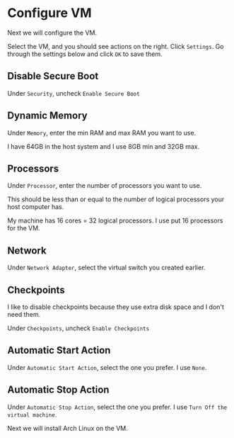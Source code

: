 # Configure VM

Next we will configure the VM.

Select the VM, and you should see actions on the right. Click `Settings`. Go through the settings below and click `OK` to save them.

## Disable Secure Boot
Under `Security`, uncheck `Enable Secure Boot`

## Dynamic Memory
Under `Memory`, enter the min RAM and max RAM you want to use.

I have 64GB in the host system and I use 8GB min and 32GB max.

## Processors
Under `Processor`, enter the number of processors you want to use.

This should be less than or equal to the number of logical processors your host
computer has.

My machine has 16 cores = 32 logical processors. I use put 16 processors for the VM.

## Network
Under `Network Adapter`, select the virtual switch you created earlier.

## Checkpoints
I like to disable checkpoints because they use extra disk space and I don't need them.

Under `Checkpoints`, uncheck `Enable Checkpoints`

## Automatic Start Action
Under `Automatic Start Action`, select the one you prefer. I use `None`.

## Automatic Stop Action
Under `Automatic Stop Action`, select the one you prefer. I use `Turn Off the virtual machine`.

Next we will install Arch Linux on the VM.